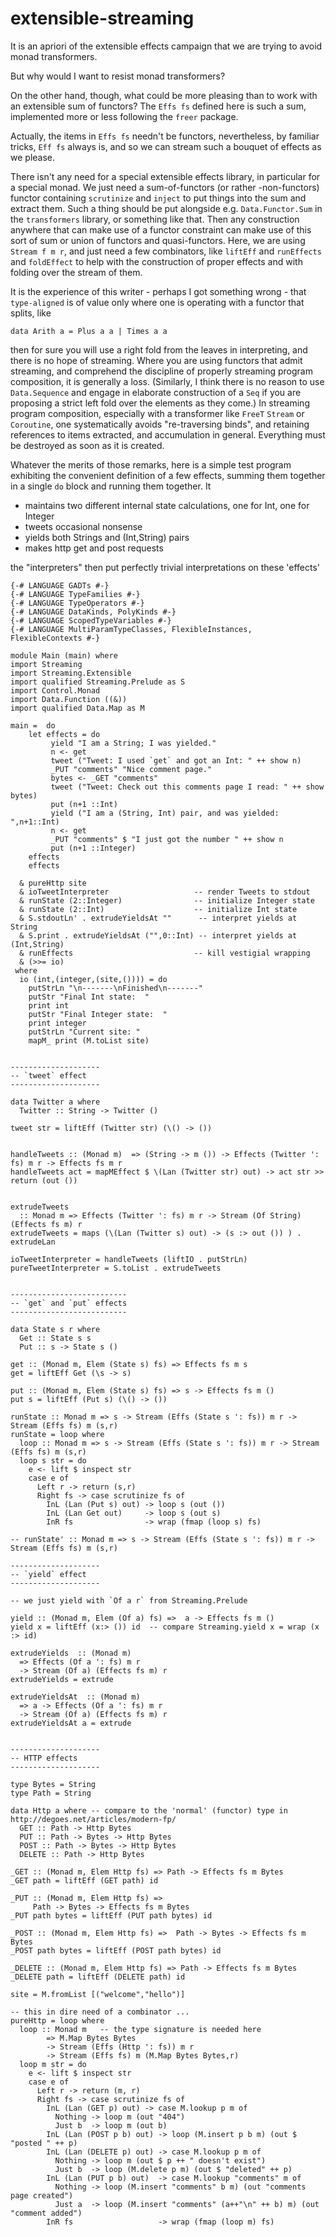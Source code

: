 # extensible-streaming

It is an apriori of the extensible effects campaign that we are trying to avoid monad transformers. 

But why would I want to resist monad transformers? 

On the other hand, though, what could be more pleasing than to work with an extensible sum of functors? The `Effs fs` defined here is such a sum, implemented more or less following the `freer` package. 

Actually, the items in `Effs fs` needn't be functors, nevertheless, by familiar tricks, `Eff fs` always is, and so we can stream such a bouquet of effects as we please. 

There isn't any need for a special extensible effects library, in particular for a special monad. We just need a sum-of-functors (or rather -non-functors) functor containing `scrutinize` and `inject` to put things into the sum and extract them.  Such a thing should be put alongside e.g. `Data.Functor.Sum` in the `transformers` library, or something like that. Then any construction anywhere that can make use of a functor constraint can make use of this sort of sum or union of functors and quasi-functors.  Here, we are using `Stream f m r`, and just need a few combinators, like `liftEff` and `runEffects` and `foldEffect` to help with the construction of proper effects and with folding over the stream of them.  

It is the experience of this writer - perhaps I got something wrong - that `type-aligned` is of value only where one is operating with a functor that splits, like 

    data Arith a = Plus a a | Times a a
    
then for sure you will use a right fold from the leaves in interpreting, and there is no hope of streaming. Where you are using functors that admit streaming, and comprehend the discipline of properly streaming program composition, it is generally a loss. (Similarly, I think there is no reason to use `Data.Sequence` and engage in elaborate construction of a `Seq` if you are proposing a strict left fold over the elements as they come.) In streaming program composition, especially with a transformer like `FreeT` `Stream` or `Coroutine`, one systematically avoids "re-traversing binds", and retaining references to items extracted, and accumulation in general. Everything must be destroyed as soon as it is created.

Whatever the merits of those remarks, here is a simple test program exhibiting the convenient definition of a few effects, summing them together in a single `do` block and running them together. It 

- maintains two different internal state calculations, one for Int, one for Integer
- tweets occasional nonsense
- yields both Strings and (Int,String) pairs
- makes http get and post requests

the "interpreters" then put perfectly trivial interpretations on these 'effects'

    {-# LANGUAGE GADTs #-}
    {-# LANGUAGE TypeFamilies #-}
    {-# LANGUAGE TypeOperators #-}
    {-# LANGUAGE DataKinds, PolyKinds #-}
    {-# LANGUAGE ScopedTypeVariables #-}
    {-# LANGUAGE MultiParamTypeClasses, FlexibleInstances, FlexibleContexts #-}

    module Main (main) where
    import Streaming
    import Streaming.Extensible
    import qualified Streaming.Prelude as S
    import Control.Monad
    import Data.Function ((&))
    import qualified Data.Map as M

    main =  do
        let effects = do
             yield "I am a String; I was yielded."
             n <- get 
             tweet ("Tweet: I used `get` and got an Int: " ++ show n)
             _PUT "comments" "Nice comment page."
             bytes <- _GET "comments"
             tweet ("Tweet: Check out this comments page I read: " ++ show bytes)
             put (n+1 ::Int)
             yield ("I am a (String, Int) pair, and was yielded: ",n+1::Int)
             n <- get 
             _PUT "comments" $ "I just got the number " ++ show n
             put (n+1 ::Integer)
        effects
        effects
    
      & pureHttp site                        
      & ioTweetInterpreter                   -- render Tweets to stdout
      & runState (2::Integer)                -- initialize Integer state
      & runState (2::Int)                    -- initialize Int state
      & S.stdoutLn' . extrudeYieldsAt ""      -- interpret yields at String
      & S.print . extrudeYieldsAt ("",0::Int) -- interpret yields at (Int,String)
      & runEffects                           -- kill vestigial wrapping
      & (>>= io)
     where
      io (int,(integer,(site,()))) = do
        putStrLn "\n-------\nFinished\n-------"
        putStr "Final Int state:  "
        print int
        putStr "Final Integer state:  "
        print integer
        putStrLn "Current site: "
        mapM_ print (M.toList site)
    

    --------------------
    -- `tweet` effect
    -------------------- 

    data Twitter a where 
      Twitter :: String -> Twitter ()

    tweet str = liftEff (Twitter str) (\() -> ()) 


    handleTweets :: (Monad m)  => (String -> m ()) -> Effects (Twitter ': fs) m r -> Effects fs m r
    handleTweets act = mapMEffect $ \(Lan (Twitter str) out) -> act str >> return (out ())


    extrudeTweets 
      :: Monad m => Effects (Twitter ': fs) m r -> Stream (Of String) (Effects fs m) r
    extrudeTweets = maps (\(Lan (Twitter s) out) -> (s :> out ()) ) . extrudeLan

    ioTweetInterpreter = handleTweets (liftIO . putStrLn)
    pureTweetInterpreter = S.toList . extrudeTweets


    --------------------------
    -- `get` and `put` effects
    -------------------------- 
    
    data State s r where
      Get :: State s s
      Put :: s -> State s ()

    get :: (Monad m, Elem (State s) fs) => Effects fs m s
    get = liftEff Get (\s -> s)

    put :: (Monad m, Elem (State s) fs) => s -> Effects fs m ()
    put s = liftEff (Put s) (\() -> ())

    runState :: Monad m => s -> Stream (Effs (State s ': fs)) m r -> Stream (Effs fs) m (s,r)
    runState = loop where
      loop :: Monad m => s -> Stream (Effs (State s ': fs)) m r -> Stream (Effs fs) m (s,r)
      loop s str = do
        e <- lift $ inspect str
        case e of
          Left r -> return (s,r)
          Right fs -> case scrutinize fs of
            InL (Lan (Put s) out) -> loop s (out ()) 
            InL (Lan Get out)     -> loop s (out s)
            InR fs                -> wrap (fmap (loop s) fs)

    -- runState' :: Monad m => s -> Stream (Effs (State s ': fs)) m r -> Stream (Effs fs) m (s,r)

    --------------------
    -- `yield` effect
    --------------------             

    -- we just yield with `Of a r` from Streaming.Prelude

    yield :: (Monad m, Elem (Of a) fs) =>  a -> Effects fs m ()
    yield x = liftEff (x:> ()) id  -- compare Streaming.yield x = wrap (x :> id)

    extrudeYields  :: (Monad m)
      => Effects (Of a ': fs) m r
      -> Stream (Of a) (Effects fs m) r
    extrudeYields = extrude

    extrudeYieldsAt  :: (Monad m)
      => a -> Effects (Of a ': fs) m r
      -> Stream (Of a) (Effects fs m) r
    extrudeYieldsAt a = extrude 


    --------------------
    -- HTTP effects
    --------------------      

    type Bytes = String
    type Path = String

    data Http a where -- compare to the 'normal' (functor) type in http://degoes.net/articles/modern-fp/
      GET :: Path -> Http Bytes
      PUT :: Path -> Bytes -> Http Bytes
      POST :: Path -> Bytes -> Http Bytes
      DELETE :: Path -> Http Bytes

    _GET :: (Monad m, Elem Http fs) => Path -> Effects fs m Bytes
    _GET path = liftEff (GET path) id 

    _PUT :: (Monad m, Elem Http fs) =>
         Path -> Bytes -> Effects fs m Bytes
    _PUT path bytes = liftEff (PUT path bytes) id

    _POST :: (Monad m, Elem Http fs) =>  Path -> Bytes -> Effects fs m Bytes
    _POST path bytes = liftEff (POST path bytes) id

    _DELETE :: (Monad m, Elem Http fs) => Path -> Effects fs m Bytes
    _DELETE path = liftEff (DELETE path) id

    site = M.fromList [("welcome","hello")]

    -- this in dire need of a combinator ...
    pureHttp = loop where
      loop :: Monad m   -- the type signature is needed here
            => M.Map Bytes Bytes 
            -> Stream (Effs (Http ': fs)) m r 
            -> Stream (Effs fs) m (M.Map Bytes Bytes,r)
      loop m str = do
        e <- lift $ inspect str
        case e of
          Left r -> return (m, r)
          Right fs -> case scrutinize fs of
            InL (Lan (GET p) out) -> case M.lookup p m of
              Nothing -> loop m (out "404") 
              Just b  -> loop m (out b) 
            InL (Lan (POST p b) out) -> loop (M.insert p b m) (out $ "posted " ++ p) 
            InL (Lan (DELETE p) out) -> case M.lookup p m of
              Nothing -> loop m (out $ p ++ " doesn't exist")
              Just b  -> loop (M.delete p m) (out $ "deleted" ++ p)
            InL (Lan (PUT p b) out)  -> case M.lookup "comments" m of
              Nothing -> loop (M.insert "comments" b m) (out "comments page created")
              Just a  -> loop (M.insert "comments" (a++"\n" ++ b) m) (out "comment added")
            InR fs                   -> wrap (fmap (loop m) fs)
        


